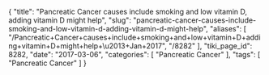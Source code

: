 {
    "title": "Pancreatic Cancer causes include smoking and low vitamin D, adding vitamin D might help",
    "slug": "pancreatic-cancer-causes-include-smoking-and-low-vitamin-d-adding-vitamin-d-might-help",
    "aliases": [
        "/Pancreatic+Cancer+causes+include+smoking+and+low+vitamin+D+adding+vitamin+D+might+help+\u2013+Jan+2017",
        "/8282"
    ],
    "tiki_page_id": 8282,
    "date": "2017-03-06",
    "categories": [
        "Pancreatic Cancer"
    ],
    "tags": [
        "Pancreatic Cancer"
    ]
}